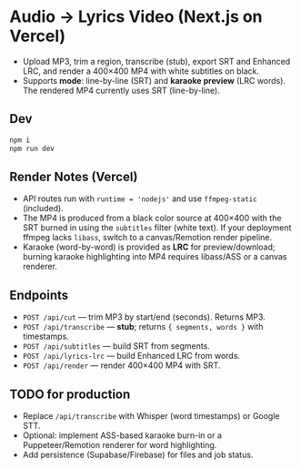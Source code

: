 # Audio → Lyrics Video (Next.js on Vercel)

- Upload MP3, trim a region, transcribe (stub), export SRT and Enhanced LRC, and render a 400×400 MP4 with white subtitles on black.
- Supports **mode**: line-by-line (SRT) and **karaoke preview** (LRC words). The rendered MP4 currently uses SRT (line-by-line).

## Dev
```bash
npm i
npm run dev
```

## Render Notes (Vercel)
- API routes run with `runtime = 'nodejs'` and use `ffmpeg-static` (included).
- The MP4 is produced from a black color source at 400×400 with the SRT burned in using the `subtitles` filter (white text). If your deployment ffmpeg lacks `libass`, switch to a canvas/Remotion render pipeline.
- Karaoke (word-by-word) is provided as **LRC** for preview/download; burning karaoke highlighting into MP4 requires libass/ASS or a canvas renderer.

## Endpoints
- `POST /api/cut` — trim MP3 by start/end (seconds). Returns MP3.
- `POST /api/transcribe` — **stub**; returns `{ segments, words }` with timestamps.
- `POST /api/subtitles` — build SRT from segments.
- `POST /api/lyrics-lrc` — build Enhanced LRC from words.
- `POST /api/render` — render 400×400 MP4 with SRT.

## TODO for production
- Replace `/api/transcribe` with Whisper (word timestamps) or Google STT.
- Optional: implement ASS-based karaoke burn-in or a Puppeteer/Remotion renderer for word highlighting.
- Add persistence (Supabase/Firebase) for files and job status.
